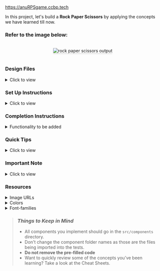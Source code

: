https://anuRPSgame.ccbp.tech


In this project, let's build a **Rock Paper Scissors** by applying the concepts we have learned till now.

### Refer to the image below:

<br/>
<div style="text-align: center;">
    <img src="https://assets.ccbp.in/frontend/content/react-js/rock-paper-scissors-output.gif" alt="rock paper scissors output" style="max-width:70%;box-shadow:0 2.8px 2.2px rgba(0, 0, 0, 0.12)">
</div>
<br/>

### Design Files

<details>
<summary>Click to view</summary>

- [Extra Small (Size < 576px) and Small (Size >= 576px)](https://assets.ccbp.in/frontend/content/react-js/rock-paper-scissors-sm-outputs.png)
- [Medium (Size >= 768px), Large (Size >= 992px) and Extra Large (Size >= 1200px) - Playing View](https://assets.ccbp.in/frontend/content/react-js/rock-paper-scissors-lg-playing-output.png)
- [Medium (Size >= 768px), Large (Size >= 992px) and Extra Large (Size >= 1200px) - Game Results View](https://assets.ccbp.in/frontend/content/react-js/rock-paper-scissors-lg-game-results-output.png)
- [Medium (Size >= 768px), Large (Size >= 992px) and Extra Large (Size >= 1200px) - Game Rules View](https://assets.ccbp.in/frontend/content/react-js/rock-paper-scissors-lg-rules-output.png)

</details>

### Set Up Instructions

<details>
<summary>Click to view</summary>

- Download dependencies by running `npm install`
- Start up the app using `npm start`
</details>

### Completion Instructions

<details>
<summary>Functionality to be added</summary>
<br/>

The app must have the following functionalities

- When you click on the **Rules** button, it should trigger a popup, and rules image should be displayed
- Initially, the score displayed should be `0`
- The App is provided with `choicesList`. It consists of a list of choice objects with the following properties in each choice object

  |   Key    | Data Type |
  | :------: | :-------: |
  |    id    |  String   |
  | imageUrl |  String   |

- When any of the three buttons (i.e Rock, Paper, Scissors) is clicked, then the [Game Results View](https://assets.ccbp.in/frontend/content/react-js/rock-paper-scissors-lg-game-results-output.png) should be displayed
- In the Game Results View, the opponent choice should be generated randomly among these three buttons (i.e Rock, Paper, Scissors)
- When the **Rock** button is clicked, then the rock image should be displayed as your choice in the Game Results View
- When the **Paper** button is clicked, then the paper image should be displayed as your choice in the Game Results View
- When the **Scissors** button is clicked, then the scissors image should be displayed as your choice in the Game Results View

  #### Game Rules

    <details>
    <summary>Click to view the Game Rules</summary>
    <br/>
    <img src="https://assets.ccbp.in/frontend/react-js/rock-paper-scissor/rules-image.png" alt="rules image" style="width:500px" />
    <br/>

  - Game result based on choices

    - When your choice is **paper** and the opponent choice is **rock**, then the result will be `YOU WON`
    - When your choice is **scissors** and the opponent choice is **rock**, then the result will be `YOU LOSE`
    - When your choice is **rock** and the opponent choice is **paper**, then the result will be `YOU LOSE`
    - When your choice is **scissors** and the opponent choice is **paper**, then the result will be `YOU WON`
    - When your choice is **rock** and the opponent choice is **scissors**, then the result will be `YOU WON`
    - When your choice is **paper** and the opponent choice is **scissors**, then the result will be `YOU LOSE`
    - When your choice and the opponent choice match, then the result will be `IT IS DRAW`

    </details>

- When the result is `YOU WON`, then the score should be incremented by one
- When the result is `IT IS DRAW`, then there shouldn't be any change in the score
- When the result is `YOU LOSE`, then the score should be decremented by one
- When the **PLAY AGAIN** button is clicked, then the [Playing View](https://assets.ccbp.in/frontend/content/react-js/rock-paper-scissors-lg-playing-output.png) should be displayed

</details>

### Quick Tips

<details>
<summary>Click to view</summary>
<br>

- You can use `Math.random()` function to get a random number (float value) in range 0 to less than 1 (`0 <= randomNumber < 1`)

  ```
  Math.random()
  ```

- You can use `Math.floor()` function that returns the **largest integer less than or equal to a given number**

  ```js
  console.log(Math.floor(5.95)); // output: 5
  ```

</details>

### Important Note

<details>
<summary>Click to view</summary>

<br/>

- You can use **reactjs-popup** for displaying the modal
- `RiCloseLine` icon from `react icons` can be used for the **close** button at `React Popup`

**The following instructions are required for the tests to pass**

- **Styled Components** should be used for styling purposes
- The Page should consist of three HTML button elements with `data-testid` attribute values as **rockButton**, **scissorsButton** and **paperButton** respectively
- In Game Results View, the page should consist of an HTML image element with alt as **your choice** and src as URL for your choice image
- In Game Results View, the page should consist of an HTML image element with alt as **opponent choice** and src as URL for opponent choice image
- **Roboto** should be applied as `font-family` for **Score** value

</details>

### Resources

<details>
<summary>Image URLs</summary>

- [https://assets.ccbp.in/frontend/react-js/rock-paper-scissor/rules-image.png](https://assets.ccbp.in/frontend/react-js/rock-paper-scissor/rules-image.png) alt should be **rules**

</details>

<details>
<summary>Colors</summary>

<br/>

<div style="background-color: #ffffff; width: 150px; padding: 10px; color: black">Hex: #ffffff</div>
<div style="background-color: #223a5f; width: 150px; padding: 10px; color: white">Hex: #223a5f</div>

</details>

<details>
<summary>Font-families</summary>

- Roboto
- Bree Serif

</details>

> ### _Things to Keep in Mind_
>
> - All components you implement should go in the `src/components` directory.
> - Don't change the component folder names as those are the files being imported into the tests.
> - **Do not remove the pre-filled code**
> - Want to quickly review some of the concepts you’ve been learning? Take a look at the Cheat Sheets.
